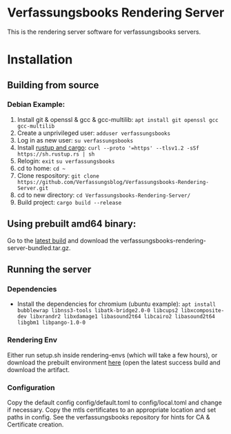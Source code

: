 # Verfassungsbooks Rendering Server

This is the rendering server software for verfassungsbooks servers.

# Installation
## Building from source
### Debian Example:
1. Install git & openssl & gcc & gcc-multilib:
`apt install git openssl gcc gcc-multilib`
2. Create a unprivileged user:
`adduser verfassungsbooks`
3. Log in as new user:
`su verfassungsbooks`
4. Install [rustup and cargo](https://rustup.rs/):
   `curl --proto '=https' --tlsv1.2 -sSf https://sh.rustup.rs | sh`
5. Relogin:
`exit`
`su verfassungsbooks`
7. cd to home:
`cd ~`
6. Clone respository:
`git clone https://github.com/Verfassungsblog/Verfassungsbooks-Rendering-Server.git`
7. cd to new directory:
`cd Verfassungsbooks-Rendering-Server/`
8. Build project:
`cargo build --release`

## Using prebuilt amd64 binary:
Go to the [latest build](https://builds.sr.ht/~verfassungsblog/Verfassungsbooks-Rendering-Server/commits/master) and download the verfassungsbooks-rendering-server-bundled.tar.gz.

## Running the server
### Dependencies
* Install the dependencies for chromium (ubuntu example): `apt install bubblewrap libnss3-tools libatk-bridge2.0-0 libcups2 libxcomposite-dev libxrandr2 libxdamage1 libasound2t64 libcairo2 libasound2t64 libgbm1 libpango-1.0-0`
### Rendering Env
Either run setup.sh inside rendering-envs (which will take a few hours), or download the prebuilt environment [here](https://builds.sr.ht/~verfassungsblog/vb-rendering-envs) (open the latest success build and download the artifact.
### Configuration
Copy the default config config/default.toml to config/local.toml and change if necessary. Copy the mtls certificates to an appropriate location and set paths in config.
See the verfassungsbooks repository for hints for CA & Certificate creation.
